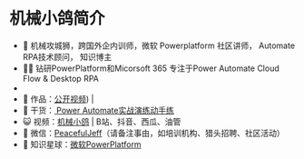 # 机械小鸽简介

* 🐧 机械攻城狮，跨国外企内训师，微软 Powerplatform 社区讲师， Automate RPA技术顾问， 知识博主
* 👨‍💻 钻研PowerPlatform和Micorsoft 365 专注于Power Automate Cloud Flow & Desktop RPA
* 
* 🏡 作品：[公开视频](https://space.bilibili.com/4009765353)) |
* 🌱 干货：[ Power Automate实战演练动手练](https://study.163.com/course/introduction/1212841801.htm)
* 😺 视频：[机械小鸽](https://space.bilibili.com/4009765353) | B站、抖音、西瓜、油管
* 💬 微信：[PeacefulJeff](mailto://zhudongjer@outlook.com)（请备注事由，如培训机构、猎头招聘、社区活动）
* 👭 知识星球：[微软PowerPlatform](https://wx.zsxq.com/dweb2/index/group/15522844582412)

